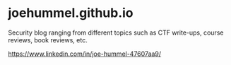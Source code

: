 # joehummel.github.io

Security blog ranging from different topics such as CTF write-ups, course reviews, book reviews, etc. 

https://www.linkedin.com/in/joe-hummel-47607aa9/
